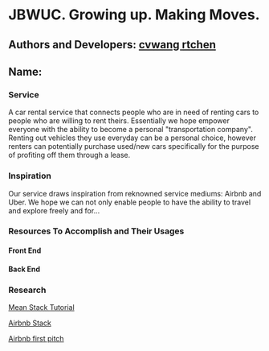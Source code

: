 <h1> JBWUC. Growing up. Making Moves. </h1>

<h2> Authors and Developers: 
  <a href = "https://github.com/cvwang"> cvwang </a>
  <a href = "https://github.com/ryantc94"> rtchen </a>

<h2> Name: </h2>

<h3> Service </h3>

A car rental service that connects people who are in need of renting cars to people who are willing to rent theirs. Essentially we hope empower everyone with the ability to become a personal "transportation company". Renting out vehicles they use everyday can be a personal choice, however renters can potentially purchase used/new cars specifically for the purpose of profiting off them through a lease. 

<h3> Inspiration </h3>

Our service draws inspiration from reknowned service mediums: Airbnb and Uber. We hope we can not only enable people to have the ability to travel and explore freely and for...

<h3> Resources To Accomplish and Their Usages </h3> 
  <h4> Front End </h4>
    
     
  <h4> Back End </h4>

<h3> Research </h3>

<a href="http://mean.io/"> Mean Stack </a>
  <a href="https://www.youtube.com/watch?v=Jh0er2pRcq8"> Tutorial </a>

<a href="http://techstacks.io/airbnb"> Airbnb Stack </a>

<a href="http://www.businessinsider.com/airbnb-a-13-billion-dollar-startups-first-ever-pitch-deck-2011-9#-1"> Airbnb first pitch </a>
